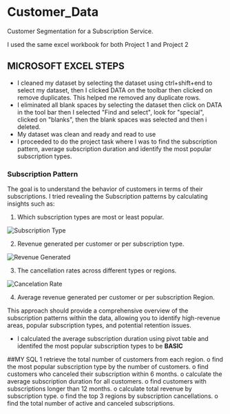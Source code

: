# Customer_Data
Customer Segmentation for a Subscription Service.

I used the same excel workbook for both Project 1 and Project 2

## MICROSOFT EXCEL STEPS
- I cleaned my dataset by selecting the dataset using ctrl+shift+end to select my dataset, then I clicked DATA on the toolbar then clicked on remove duplicates. This helped me removed any duplicate rows.
- I eliminated all blank spaces by selecting the dataset then click on DATA in the tool bar then I selected "Find and select", look for "special", clicked on "blanks", then the blank spaces was selected and then i deleted.
- My dataset was clean and ready and read to use
- I proceeded to do the project task where I was to find the subscription pattern, average subscription duration and identify the most popular
subscription types.


### Subscription Pattern

The goal is to understand the behavior of customers in terms of their subscriptions. I tried revealing the Subscription patterns by calculating insights such as:
  1. Which subscription types are most or least popular.
 
 ![Subscription Type](https://github.com/user-attachments/assets/d3402ff5-ed27-4c87-880d-288d2ea0f683)

  2. Revenue generated per customer or per subscription type.
 
  ![Revenue Generated](https://github.com/user-attachments/assets/8b61c6af-9b95-4f15-84cf-1bcfff90764a)

  3. The cancellation rates across different types or regions.
 
  ![Cancelation Rate](https://github.com/user-attachments/assets/7e69f32e-f240-439c-b630-ae47cfe006cc)

  4. Average revenue generated per customer or per subscription Region.



This approach should provide a comprehensive overview of the subscription patterns within the data, allowing you to identify high-revenue areas, popular subscription types, and potential retention issues.


- I calculated the average subscription duration using pivot table and identifed the most popular
subscription types to be **BASIC**



##MY SQL
1 retrieve the total number of customers from each region.
o find the most popular subscription type by the number of customers.
o find customers who canceled their subscription within 6 months.
o calculate the average subscription duration for all customers.
o find customers with subscriptions longer than 12 months.
o calculate total revenue by subscription type.
o find the top 3 regions by subscription cancellations.
o find the total number of active and canceled subscriptions.
